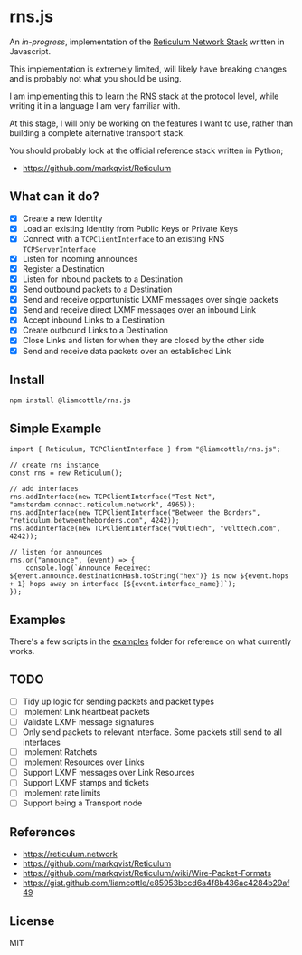 # rns.js

An _in-progress_, implementation of the [Reticulum Network Stack](https://reticulum.network/) written in Javascript.

This implementation is extremely limited, will likely have breaking changes and is probably not what you should be using.

I am implementing this to learn the RNS stack at the protocol level, while writing it in a language I am very familiar with.

At this stage, I will only be working on the features I want to use, rather than building a complete alternative transport stack.

You should probably look at the official reference stack written in Python;

- https://github.com/markqvist/Reticulum

## What can it do?

- [x] Create a new Identity
- [x] Load an existing Identity from Public Keys or Private Keys
- [x] Connect with a `TCPClientInterface` to an existing RNS `TCPServerInterface`
- [x] Listen for incoming announces
- [x] Register a Destination
- [x] Listen for inbound packets to a Destination
- [x] Send outbound packets to a Destination
- [x] Send and receive opportunistic LXMF messages over single packets
- [x] Send and receive direct LXMF messages over an inbound Link
- [x] Accept inbound Links to a Destination
- [x] Create outbound Links to a Destination
- [x] Close Links and listen for when they are closed by the other side
- [x] Send and receive data packets over an established Link

## Install

```
npm install @liamcottle/rns.js
```

## Simple Example

```
import { Reticulum, TCPClientInterface } from "@liamcottle/rns.js";

// create rns instance
const rns = new Reticulum();

// add interfaces
rns.addInterface(new TCPClientInterface("Test Net", "amsterdam.connect.reticulum.network", 4965));
rns.addInterface(new TCPClientInterface("Between the Borders", "reticulum.betweentheborders.com", 4242));
rns.addInterface(new TCPClientInterface("V0ltTech", "v0lttech.com", 4242));

// listen for announces
rns.on("announce", (event) => {
    console.log(`Announce Received: ${event.announce.destinationHash.toString("hex")} is now ${event.hops + 1} hops away on interface [${event.interface_name}]`);
});

```

## Examples

There's a few scripts in the [examples](./examples) folder for reference on what currently works.

## TODO

- [ ] Tidy up logic for sending packets and packet types
- [ ] Implement Link heartbeat packets
- [ ] Validate LXMF message signatures
- [ ] Only send packets to relevant interface. Some packets still send to all interfaces
- [ ] Implement Ratchets
- [ ] Implement Resources over Links
- [ ] Support LXMF messages over Link Resources
- [ ] Support LXMF stamps and tickets
- [ ] Implement rate limits
- [ ] Support being a Transport node

## References

- https://reticulum.network
- https://github.com/markqvist/Reticulum
- https://github.com/markqvist/Reticulum/wiki/Wire-Packet-Formats
- https://gist.github.com/liamcottle/e85953bccd6a4f8b436ac4284b29af49

## License

MIT
